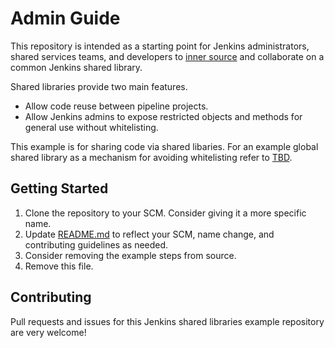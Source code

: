 # Admin Guide

This repository is intended as a starting point for Jenkins administrators, shared services teams, and developers to [inner source](https://wikipedia.org/wiki/inner_source) and collaborate on a common Jenkins shared library.  

Shared libraries provide two main features.

* Allow code reuse between pipeline projects.
* Allow Jenkins admins to expose restricted objects and methods for general use without whitelisting.

This example is for sharing code via shared libaries.  For an example global shared library as a mechanism for avoiding whitelisting refer to [TBD](#).

## Getting Started

1. Clone the repository to your SCM.  Consider giving it a more specific name.
1. Update [README.md](README.md) to reflect your SCM, name change, and contributing guidelines as needed.
1. Consider removing the example steps from source.
1. Remove this file.

## Contributing

Pull requests and issues for this Jenkins shared libraries example repository are very welcome!
